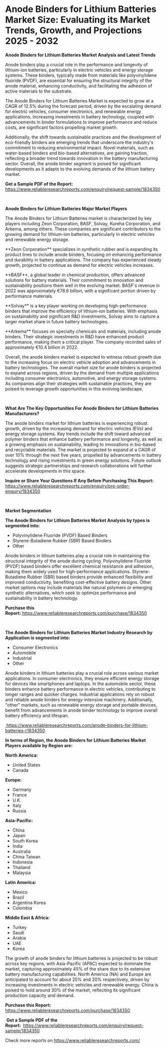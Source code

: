 <p><h1>Anode Binders for Lithium Batteries Market Size: Evaluating its Market Trends, Growth, and Projections 2025 - 2032</h1></p><p><strong>Anode Binders for Lithium Batteries Market Analysis and Latest Trends</strong></p>
<p><p>Anode binders play a crucial role in the performance and longevity of lithium-ion batteries, particularly in electric vehicles and energy storage systems. These binders, typically made from materials like polyvinylidene fluoride (PVDF), are essential for ensuring the structural integrity of the anode material, enhancing conductivity, and facilitating the adhesion of active materials to the substrate. </p><p>The Anode Binders for Lithium Batteries Market is expected to grow at a CAGR of 12.5% during the forecast period, driven by the escalating demand for electric vehicles, consumer electronics, and renewable energy applications. Increasing investments in battery technology, coupled with advancements in binder formulations to improve performance and reduce costs, are significant factors propelling market growth. </p><p>Additionally, the shift towards sustainable practices and the development of eco-friendly binders are emerging trends that underscore the industry's commitment to reducing environmental impact. Novel materials, such as water-based binders and bio-based alternatives, are gaining traction, reflecting a broader trend towards innovation in the battery manufacturing sector. Overall, the anode binder segment is poised for significant developments as it adapts to the evolving demands of the lithium battery market.</p></p>
<p><strong>Get a Sample PDF of the Report:&nbsp;</strong> <a href="https://www.reliableresearchreports.com/enquiry/request-sample/1834350?utm_campaign=2216&utm_medium=2&utm_source=Github&utm_content=ia&utm_term=03042025&utm_id=anode-binders-for-lithium-batteries">https://www.reliableresearchreports.com/enquiry/request-sample/1834350</a></p>
<p>&nbsp;</p>
<p><strong>Anode Binders for Lithium Batteries Major Market Players</strong></p>
<p><p>The Anode Binders for Lithium Batteries market is characterized by key players including Zeon Corporation, BASF, Solvay, Kureha Corporation, and Arkema, among others. These companies are significant contributors to the growing demand for lithium-ion batteries, particularly in electric vehicles and renewable energy storage.</p><p>**Zeon Corporation** specializes in synthetic rubber and is expanding its product lines to include anode binders, focusing on enhancing performance and durability in battery applications. The company has experienced steady growth, projected to continue as demand for electric vehicles increases.</p><p>**BASF**, a global leader in chemical production, offers advanced solutions for battery materials. Their commitment to innovation and sustainability positions them well in the evolving market. BASF's revenue in 2022 was approximately €78.6 billion, with a significant portion driven by performance materials.</p><p>**Solvay** is a key player working on developing high-performance binders that improve the efficiency of lithium-ion batteries. With emphasis on sustainability and significant R&D investments, Solvay aims to capture a larger market share in future battery technologies.</p><p>**Arkema** focuses on specialty chemicals and materials, including anode binders. Their strategic investments in R&D have enhanced product performance, making them a critical player. The company recorded sales of approximately €10.4 billion in 2022.</p><p>Overall, the anode binders market is expected to witness robust growth due to the increasing focus on electric vehicle adoption and advancements in battery technologies. The overall market size for anode binders is projected to expand across regions, driven by the demand from multiple applications including consumer electronics, automotive, and energy storage systems. As companies align their strategies with sustainable practices, they are poised to leverage growth opportunities in this evolving landscape.</p></p>
<p>&nbsp;</p>
<p><strong>What Are The Key Opportunities For Anode Binders for Lithium Batteries Manufacturers?</strong></p>
<p><p>The anode binders market for lithium batteries is experiencing robust growth, driven by the increasing demand for electric vehicles (EVs) and energy storage systems. Key trends include the shift toward advanced polymer binders that enhance battery performance and longevity, as well as a growing emphasis on sustainability, leading to innovations in bio-based and recyclable materials. The market is projected to expand at a CAGR of over 10% through the next five years, propelled by advancements in battery technology and rising investments in green energy solutions. Future outlook suggests strategic partnerships and research collaborations will further accelerate developments in this space.</p></p>
<p><strong>Inquire or Share Your Questions If Any Before Purchasing This Report:</strong> <a href="https://www.reliableresearchreports.com/enquiry/pre-order-enquiry/1834350?utm_campaign=2216&utm_medium=2&utm_source=Github&utm_content=ia&utm_term=03042025&utm_id=anode-binders-for-lithium-batteries">https://www.reliableresearchreports.com/enquiry/pre-order-enquiry/1834350</a></p>
<p>&nbsp;</p>
<p><strong>Market Segmentation</strong></p>
<p><strong>The Anode Binders for Lithium Batteries Market Analysis by types is segmented into:</strong></p>
<p><ul><li>Polyvinylidene Fluoride (PVDF) Based Binders</li><li>Styrene-Butadiene Rubber (SBR) Based Binders</li><li>Other</li></ul></p>
<p><p>Anode binders in lithium batteries play a crucial role in maintaining the structural integrity of the anode during cycling. Polyvinylidene Fluoride (PVDF) based binders offer excellent chemical resistance and adhesion, making them widely used for high-performance applications. Styrene-Butadiene Rubber (SBR) based binders provide enhanced flexibility and improved conductivity, benefiting cost-effective battery designs. Other market options may include materials like natural polymers or emerging synthetic alternatives, which seek to optimize performance and sustainability in battery technology.</p></p>
<p><strong>Purchase this Report:&nbsp;</strong><a href="https://www.reliableresearchreports.com/purchase/1834350?utm_campaign=2216&utm_medium=2&utm_source=Github&utm_content=ia&utm_term=03042025&utm_id=anode-binders-for-lithium-batteries">https://www.reliableresearchreports.com/purchase/1834350</a></p>
<p>&nbsp;</p>
<p><strong>The Anode Binders for Lithium Batteries Market Industry Research by Application is segmented into:</strong></p>
<p><ul><li>Consumer Electronics</li><li>Automobile</li><li>Industrial</li><li>Other</li></ul></p>
<p><p>Anode binders in lithium batteries play a crucial role across various market applications. In consumer electronics, they ensure efficient energy storage for devices like smartphones and laptops. In the automobile sector, these binders enhance battery performance in electric vehicles, contributing to longer ranges and quicker charges. Industrial applications rely on robust and reliable anode binders for energy-intensive machinery. Additionally, "other" markets, such as renewable energy storage and portable devices, benefit from advancements in anode binder technology to improve overall battery efficiency and lifespan.</p></p>
<p><a href="https://www.reliableresearchreports.com/anode-binders-for-lithium-batteries-r1834350?utm_campaign=2216&utm_medium=2&utm_source=Github&utm_content=ia&utm_term=03042025&utm_id=anode-binders-for-lithium-batteries">&nbsp;https://www.reliableresearchreports.com/anode-binders-for-lithium-batteries-r1834350</a></p>
<p><strong>In terms of Region, the Anode Binders for Lithium Batteries Market Players available by Region are:</strong></p>
<p>
    <p> <strong> North America: </strong>
        <ul>
            <li>United States</li>
            <li>Canada</li>
        </ul>
        </p> 
    <p> <strong> Europe: </strong>
        <ul>
            <li>Germany</li>
            <li>France</li>
            <li>U.K.</li>
            <li>Italy</li>
            <li>Russia</li>
        </ul>
        </p> 
    <p> <strong> Asia-Pacific: </strong>
        <ul>
            <li>China</li>
            <li>Japan</li>
            <li>South Korea</li>
            <li>India</li>
            <li>Australia</li>
            <li>China Taiwan</li>
            <li>Indonesia</li>
            <li>Thailand</li>
            <li>Malaysia</li>
        </ul>
        </p> 
    <p> <strong> Latin America: </strong>
        <ul>
            <li>Mexico</li>
            <li>Brazil</li>
            <li>Argentina Korea</li>
            <li>Colombia</li>
        </ul>
        </p> 
    <p> <strong> Middle East & Africa: </strong>
        <ul>
            <li>Turkey</li>
            <li>Saudi</li>
            <li>Arabia</li>
            <li>UAE</li>
            <li>Korea</li>
        </ul>
    </p>
    </p>
<p><p>The growth of anode binders for lithium batteries is projected to be robust across key regions, with Asia-Pacific (APAC) expected to dominate the market, capturing approximately 45% of the share due to its extensive battery manufacturing capabilities. North America (NA) and Europe are anticipated to account for about 25% and 20% respectively, driven by increasing investments in electric vehicles and renewable energy. China is poised to hold around 30% of the market, reflecting its significant production capacity and demand.</p></p>
<p><strong>Purchase this Report: </strong><a href="https://www.reliableresearchreports.com/purchase/1834350?utm_campaign=2216&utm_medium=2&utm_source=Github&utm_content=ia&utm_term=03042025&utm_id=anode-binders-for-lithium-batteries">https://www.reliableresearchreports.com/purchase/1834350</a></p>
<p>&nbsp;<strong>Get a Sample PDF of the Report:&nbsp;&nbsp;</strong><a href="https://www.reliableresearchreports.com/enquiry/request-sample/1834350?utm_campaign=2216&utm_medium=2&utm_source=Github&utm_content=ia&utm_term=03042025&utm_id=anode-binders-for-lithium-batteries">https://www.reliableresearchreports.com/enquiry/request-sample/1834350</a></p>
<p><strong></strong></p>
<p>Check more reports on <a href="https://www.reliableresearchreports.com/?utm_campaign=2216&utm_medium=2&utm_source=Github&utm_content=ia&utm_term=03042025&utm_id=anode-binders-for-lithium-batteries">https://www.reliableresearchreports.com/</a></p>